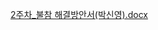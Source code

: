 [2주차_불참 해결방안서(박신영).docx](https://github.com/sejongsmarcle/2023_Summer_Makers_Day/files/12090727/2._.docx)
